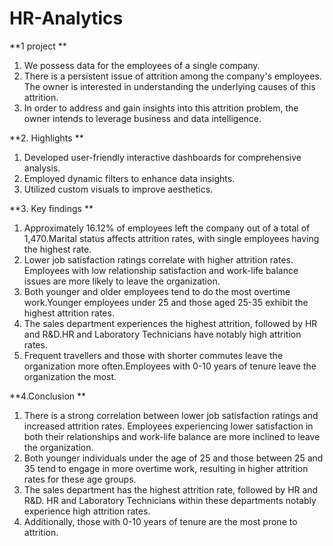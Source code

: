 # HR-Analytics
**1 project **
1. We possess data for the employees of a single company.
2. There is a persistent issue of attrition among the company's employees. The owner is interested in understanding the underlying causes of this attrition.
3. In order to address and gain insights into this attrition problem, the owner intends to leverage business and data intelligence.

**2. Highlights **
1. Developed user-friendly interactive dashboards for comprehensive analysis.
2. Employed dynamic filters to enhance data insights.
3. Utilized custom visuals to improve aesthetics.

**3. Key findings **
1.	Approximately 16.12% of employees left the company out of a total of 1,470.Marital status affects attrition rates, with single employees having the highest rate.
2.	Lower job satisfaction ratings correlate with higher attrition rates. Employees with low relationship satisfaction and work-life balance issues are more likely to leave the organization.
3.	Both younger and older employees tend to do the most overtime work.Younger employees under 25 and those aged 25-35 exhibit the highest attrition rates.
4.	The sales department experiences the highest attrition, followed by HR and R&D.HR and Laboratory Technicians have notably high attrition rates.
5.	Frequent travellers and those with shorter commutes leave the organization more often.Employees with 0-10 years of tenure leave the organization the most.
      
**4.Conclusion **
1.	There is a strong correlation between lower job satisfaction ratings and increased attrition rates. Employees experiencing lower satisfaction in both their relationships and work-life balance are more inclined to leave the organization.
2.	Both younger individuals under the age of 25 and those between 25 and 35 tend to engage in more overtime work, resulting in higher attrition rates for these age groups.
3.	The sales department has the highest attrition rate, followed by HR and R&D. HR and Laboratory Technicians within these departments notably experience high attrition rates.
4.	Additionally, those with 0-10 years of tenure are the most prone to attrition.


